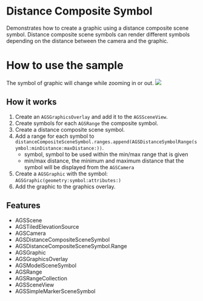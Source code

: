 # Distance Composite Symbol

Demonstrates how to create a graphic using a distance composite scene symbol. Distance composite scene symbols can render different symbols depending on the distance between the camera and the graphic.

# How to use the sample

The symbol of graphic will change while zooming in or out.
![](image1.png)

## How it works

<ol>
  <li>Create an <code>AGSGraphicsOverlay</code> and add it to the <code>AGSSceneView</code>.</li>
  <li>Create symbols for each <code>AGSRange</code> the composite symbol.</li>
  <li>Create a distance composite scene symbol.</li>
  <li>Add a range for each symbol to <code>distanceCompositeSceneSymbol.ranges.append(AGSDistanceSymbolRange(symbol:minDistance:maxDistance:))</code>.
    <ul><li>symbol, symbol to be used within the min/max range that is given</li>
      <li>min/max distance, the minimum and maximum distance that the symbol will be displayed from the <code>AGSCamera</code></li></ul></li>
  <li>Create a <code>AGSGraphic</code> with the symbol: <code>AGSGraphic(geometry:symbol:attributes:)</code></li>
  <li>Add the graphic to the graphics overlay.</li>
</ol>

<h2>Features</h2>

<ul>
  <li>AGSScene</li>
  <li>AGSTiledElevationSource</li>
  <li>AGSCamera</li>
  <li>AGSDistanceCompositeSceneSymbol</li>
  <li>AGSDistanceCompositeSceneSymbol.Range</li>
  <li>AGSGraphic</li>
  <li>AGSGraphicsOverlay</li>
  <li>AGSModelSceneSymbol</li>
  <li>AGSRange</li>
  <li>AGSRangeCollection</li>
  <li>AGSSceneView</li>
  <li>AGSSimpleMarkerSceneSymbol</li>
</ul>
